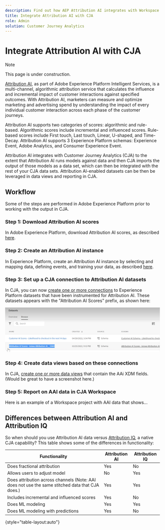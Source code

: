 ```yaml
---
description: Find out how AEP Attribution AI integrates with Workspace in CJA.
title: Integrate Attribution AI with CJA
role: Admin
solution: Customer Journey Analytics
---
```

# Integrate Attribution AI with CJA

>[!NOTE]
>
>This page is under construction.

[Attribution AI](https://experienceleague.adobe.com/docs/experience-platform/intelligent-services/attribution-ai/overview.html?lang=en), as part of Adobe Experience Platform Intelligent Services, is a multi-channel, algorithmic attribution service that calculates the influence and incremental impact of customer interactions against specified outcomes. With Attribution AI, marketers can measure and optimize marketing and advertising spend by understanding the impact of every individual customer interaction across each phase of the customer journeys. 

Attribution AI supports two categories of scores: algorithmic and rule-based. Algorithmic scores include incremental and influenced scores. Rule-based scores include First touch, Last touch, Linear, U-shaped, and Time-Decay. Attribution AI supports 3 Experience Platform schemas: Experience Event, Adobe Analytics, and Consumer Experience Event.

Attribution AI integrates with Customer Journey Analytics (CJA) to the extent that Attribution AI runs models against data and then CJA imports the output of those models as a data set, which can then be integrated with the rest of your CJA data sets. Attribution AI-enabled datasets can be then be leveraged in data views and reporting in CJA.  

## Workflow

Some of the steps are performed in Adobe Experience Platform prior to working with the output in CJA.

### Step 1: Download Attribution AI scores

In Adobe Experience Platform, download Attribution AI scores, as described [here](https://experienceleague.adobe.com/docs/experience-platform/intelligent-services/attribution-ai/getting-started.html?lang=en#downloading-attribution-ai-scores).

### Step 2: Create an Attribution AI instance

In Experience Platform, create an Attribution AI instance by selecting and mapping data, defining events, and training your data, as described [here](https://experienceleague.adobe.com/docs/experience-platform/intelligent-services/attribution-ai/user-guide.html).

### Step 3: Set up a CJA connection to Attribution AI datasets

In CJA, you can now [create one or more connections](/help/connections/create-connection.md) to Experience Platform datasets that have been instrumented for Attribution AI. These datasets appears with the "Attribution AI Scores" prefix, as shown here:

![AAI scores](assets/aai-scores.png)

### Step 4: Create data views based on these connections

In CJA, [create one or more data views](/help/data-views/create-dataview.md) that contain the AAi XDM fields. (Would be great to have a screenshot here.)

### Step 5: Report on AAI data in CJA Workspace 

Here is an example of a Workspace project with AAI data that shows...

## Differences between Attribution AI and Attribution IQ

So when should you use Attribution AI data versus [Attribution IQ](/help/analysis-workspace/attribution/overview.md), a native CJA capability? This table shows some of the differences in functionality:

| Functionality | Attribution AI | Attribution IQ |
| --- | --- | --- |
| Does fractional attribution | Yes | No |
| Allows users to adjust model | No | Yes |
| Does attribution across channels (Note: AAI does not use the same stitched data that CJA does.) | Yes | Yes |
| Includes incremental and influenced scores | Yes | No |
| Does ML modeling | Yes | Yes |
| Does ML modeling with predictions | Yes | No |

{style="table-layout:auto"}
